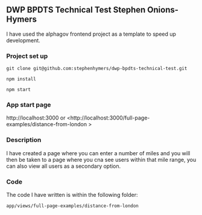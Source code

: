 ## DWP BPDTS Technical Test Stephen Onions-Hymers

I have used the alphagov frontend project as a template to speed up development.

### Project set up

```git clone git@github.com:stephenhymers/dwp-bpdts-technical-test.git```

```npm install```

```npm start```


### App start page
http://localhost:3000 or <http://localhost:3000/full-page-examples/distance-from-london >

### Description

I have created a page where you can enter a number of miles and you will then be taken to a
page where you cna see users within that mile range, you can also view all users as a secondary
option.

### Code

The code I have written is within the following folder:

```app/views/full-page-examples/distance-from-london```

